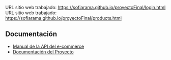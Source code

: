 URL sitio web trabajado: https://sofiarama.github.io/proyectoFinal/login.html
URL sitio web trabajado: https://sofiarama.github.io/proyectoFinal/products.html

## Documentación

- [Manual de la API del e-commerce](Manual%20de%20la%20API%20de%20e_Mercado.pdf)
- [Documentación del Proyecto](Letra%20del%20Proyecto.pdf)
